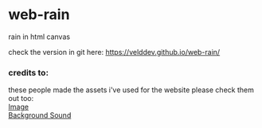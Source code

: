 # web-rain
rain in html canvas

check the version in git here: https://velddev.github.io/web-rain/

### credits to:
these people made the assets i've used for the website please check them out too:
<br>
[Image](https://pixabay.com/en/japan-autumnal-leaves-1813846/#)
<br>
[Background Sound](https://www.freesound.org/people/Arctura/sounds/39827/)
